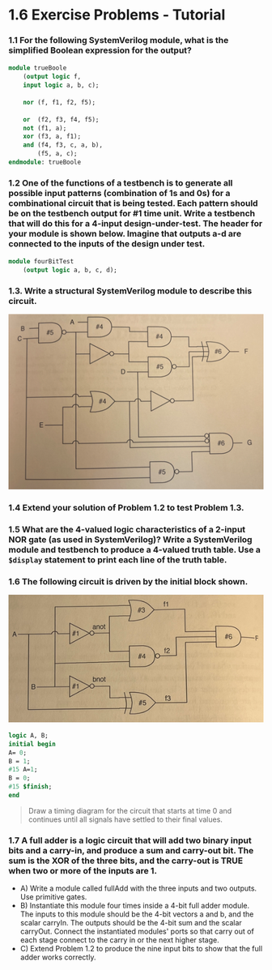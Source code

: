 # 1.6 Exercise Problems - Tutorial
### 1.1 For the following SystemVerilog module, what is the simplified Boolean expression for the output?

```sv
module trueBoole
    (output logic f,
    input logic a, b, c);

    nor (f, f1, f2, f5);

    or  (f2, f3, f4, f5);
    not (f1, a);
    xor (f3, a, f1);
    and (f4, f3, c, a, b),
        (f5, a, c);
endmodule: trueBoole
```

### 1.2 One of the functions of a testbench is to generate all possible input patterns (combination of 1s and 0s) for a combinational circuit that is being tested. Each pattern should be on the testbench output for #1 time unit. Write a testbench that will do this for a 4-input design-under-test. The header for your module is shown below. Imagine that outputs a-d are connected to the inputs of the design under test.

```sv
module fourBitTest
    (output logic a, b, c, d);
```
### 1.3. Write a structural SystemVerilog module to describe this circuit.
![alt text](images/image.png)

### 1.4 Extend your solution of Problem 1.2 to test Problem 1.3.

### 1.5 What are the 4-valued logic characteristics of a 2-input NOR gate (as used in SystemVerilog)? Write a SystemVerilog module and testbench to produce a 4-valued truth table. Use a `$display` statement to print each line of the truth table.

### 1.6 The following circuit is driven by the initial block shown.
![alt text](images/image-1.png)

```sv
logic A, B;
initial begin
A= 0;
B = 1;
#15 A=1;
B = 0;
#15 $finish;
end
```

> Draw a timing diagram for the circuit that starts at time 0 and continues until all signals
have settled to their final values.

### 1.7 A full adder is a logic circuit that will add two binary input bits and a carry-in, and produce a sum and carry-out bit. The sum is the XOR of the three bits, and the carry-out is TRUE when two or more of the inputs are 1.
- A) Write a module called fullAdd with the three inputs and two outputs. Use primitive
gates.
- B) Instantiate this module four times inside a 4-bit full adder module. The inputs to this
module should be the 4-bit vectors a and b, and the scalar carryIn. The outputs should be
the 4-bit sum and the scalar carryOut. Connect the instantiated modules' ports so that
carry out of each stage connect to the carry in or the next higher stage.
- C) Extend Problem 1.2 to produce the nine input bits to show that the full adder works
correctly.